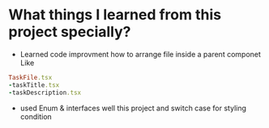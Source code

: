 # What things I learned from this project specially?
- Learned code improvment how to arrange file inside a parent componet 
Like
```ruby
TaskFile.tsx
-taskTitle.tsx
-taskDescription.tsx
```
- used Enum & interfaces well this project and switch case for styling condition
